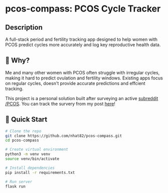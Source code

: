# pcos-compass: PCOS Cycle Tracker

## Description
A full-stack period and fertility tracking app designed to help women with PCOS predict cycles more accurately and log key reproductive health data.

## 🧐 Why?
Me and many other women with PCOS often struggle with irregular cycles, making it hard to predict ovulation and fertility windows. Existing apps focus on regular cycles, doesn't provide accurate predictions and effcient tracking.  

This project is a personal solution built after surveying an active [subreddit /PCOS](<https://www.reddit.com/r/PCOS/>). You can track the survery from my post [here](<https://www.reddit.com/r/PCOS/comments/1mq47hb/pcos_tracking_app/>)!

## 🚀 Quick Start

```bash
# Clone the repo
git clone https://github.com/nhat82/pcos-compass.git
cd pcos-compass

# Create virtual environment
python3 -m venv venv
source venv/bin/activate

# Install dependencies
pip install -r requirements.txt

# Run server
flask run
```
